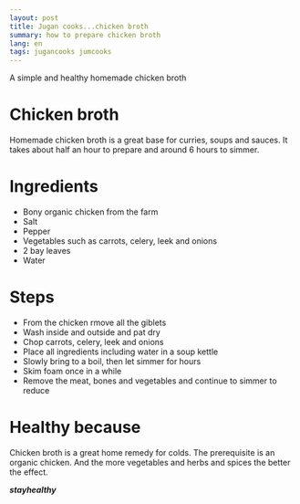 ```yaml
---
layout: post
title: Jugan cooks...chicken broth
summary: how to prepare chicken broth
lang: en
tags: jugancooks jumcooks
---
```


<div class="message">
A simple and healthy homemade chicken broth
</div>

# Chicken broth
Homemade chicken broth is a great base for curries, soups and sauces.
It takes about half an hour to prepare and around 6 hours to simmer.

# Ingredients
- Bony organic chicken from the farm
- Salt
- Pepper
- Vegetables such as carrots, celery, leek and onions
- 2 bay leaves
- Water

# Steps
- From the chicken rmove all the giblets
- Wash inside and outside and pat dry
- Chop carrots, celery, leek and onions
- Place all ingredients including water in a soup kettle
- Slowly bring to a boil, then let simmer for hours
- Skim foam once in a while
- Remove the meat, bones and vegetables and continue to simmer to reduce

# Healthy because
Chicken broth is a great home remedy for colds.
The prerequisite is an organic chicken. 
And the more vegetables and herbs and spices the better the effect.

_**stayhealthy**_
